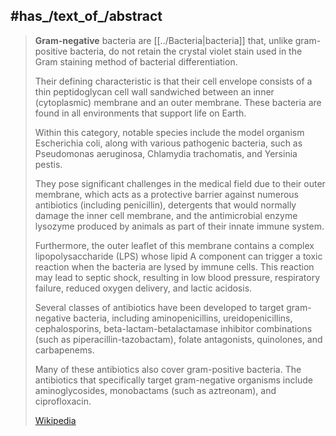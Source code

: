 
## #has_/text_of_/abstract 

> **Gram-negative** bacteria are [[../Bacteria|bacteria]] that, unlike gram-positive bacteria, 
> do not retain the crystal violet stain used in the Gram staining method of bacterial differentiation. 
> 
> Their defining characteristic is that their cell envelope consists of a thin peptidoglycan cell wall 
> sandwiched between an inner (cytoplasmic) membrane and an outer membrane. 
> These bacteria are found in all environments that support life on Earth.
>
> Within this category, notable species include the model organism Escherichia coli, 
> along with various pathogenic bacteria, such as Pseudomonas aeruginosa, 
> Chlamydia trachomatis, and Yersinia pestis. 
> 
> They pose significant challenges in the medical field due to their outer membrane, 
> which acts as a protective barrier against numerous antibiotics (including penicillin), 
> detergents that would normally damage the inner cell membrane, 
> and the antimicrobial enzyme lysozyme produced by animals as part of their innate immune system. 
> 
> Furthermore, the outer leaflet of this membrane contains a complex lipopolysaccharide (LPS) 
> whose lipid A component can trigger a toxic reaction when the bacteria are lysed by immune cells. 
> This reaction may lead to septic shock, resulting in low blood pressure, 
> respiratory failure, reduced oxygen delivery, and lactic acidosis.
>
> Several classes of antibiotics have been developed to target gram-negative bacteria, 
> including aminopenicillins, ureidopenicillins, cephalosporins, 
> beta-lactam-betalactamase inhibitor combinations (such as piperacillin-tazobactam), 
> folate antagonists, quinolones, and carbapenems. 
> 
> Many of these antibiotics also cover gram-positive bacteria. 
> The antibiotics that specifically target gram-negative organisms 
> include aminoglycosides, monobactams (such as aztreonam), and ciprofloxacin.
>
> [Wikipedia](https://en.wikipedia.org/wiki/Gram-negative%20bacteria) 



